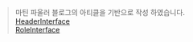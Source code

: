 > 마틴 파울러 블로그의 아티클을 기반으로 작성 하였습니다.  
> [HeaderInterface](https://martinfowler.com/bliki/HeaderInterface.html)  
> [RoleInterface](https://martinfowler.com/bliki/RoleInterface.html)